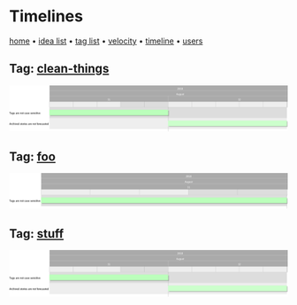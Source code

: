 # Timelines

[home](index.md) • [idea list](ideas.md) • [tag list](tags.md) • [velocity](velocity.md) • [timeline](timeline.md) • [users](users.md)

## Tag: [clean-things](tags/clean-things)

![clean-things](timeline/clean-things.png)

## Tag: [foo](tags/foo)

![foo](timeline/foo.png)

## Tag: [stuff](tags/stuff)

![stuff](timeline/stuff.png)
